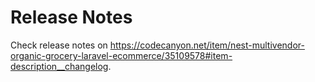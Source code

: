 # Release Notes

Check release notes
on https://codecanyon.net/item/nest-multivendor-organic-grocery-laravel-ecommerce/35109578#item-description__changelog.